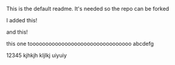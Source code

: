 This is the default readme. It's needed so the repo can be forked

I added this!

and this!

this one toooooooooooooooooooooooooooooooo
abcdefg

12345
kjhkjh
kljlkj
uiyuiy
